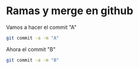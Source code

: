 # Ramas y merge en github

Vamos a hacer el commit "A"
```bash
git commit -a -m "A"
```
Ahora el commit "B"
```bash
git commit -a -m "B"
```

